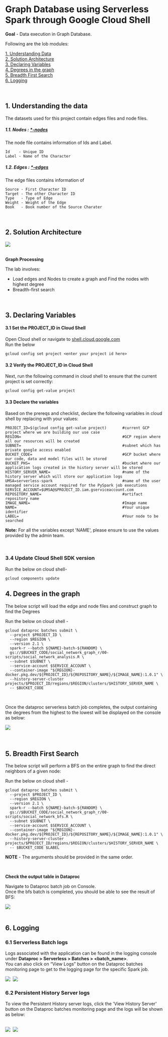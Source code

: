 # Graph Database using Serverless Spark through Google Cloud Shell

**Goal** - Data execution in Graph Database.

Following are the lob modules:

[1. Understanding Data](05a_social_network_graph_gcloud_execution.md#1-understanding-the-data)<br>
[2. Solution Architecture](05a_social_network_graph_gcloud_execution.md#2-solution-architecture)<br>
[3. Declaring Variables](05a_social_network_graph_gcloud_execution.md#3-declaring-variables)<br>
[4. Degrees in the graph](5a_social_network_graph_gcloud_execution.md#4-degrees-in-the-graph)<br>
[5. Breadth First Search](05a_social_network_graph_gcloud_execution.md#5-breadth-first-search)<br>
[6. Logging](06a_social_network_graph_gcloud_execution.md#6-logging)<br>

<br>

## 1. Understanding the data

The datasets used for this project contain edges files and node files.

##### 1.1. Nodes : [*-nodes](01-datasets/nodes/) <br>
The node file contains information of Ids and Label.

    Id    - Unique ID
    Label - Name of the Character


##### 1.2. Edges : [*-edges](01-datasets/edges/) <br>
The edge files contains information of

    Source - First Character ID
    Target - The other Character ID
    Type   - Type of Edge
    Weight - Weight of the Edge
    Book   - Book number of the Source Charater


<br>


## 2. Solution Architecture

<kbd>
<img src=images/architecture_diagram.png />
</kbd>

<br>
<br>

**Graph Processing**

The lab involves:
 - Load edges and Nodes to create a graph and Find the nodes with highest degree
 - Breadth-first search

<br>

## 3. Declaring Variables

#### 3.1 Set the PROJECT_ID in Cloud Shell

Open Cloud shell or navigate to [shell.cloud.google.com](https://shell.cloud.google.com)<br>
Run the below
```
gcloud config set project <enter your project id here>

```

#### 3.2 Verify the PROJECT_ID in Cloud Shell

Next, run the following command in cloud shell to ensure that the current project is set correctly:

```
gcloud config get-value project
```

#### 3.3 Declare the variables

Based on the prereqs and checklist, declare the following variables in cloud shell by replacing with your values:


```
PROJECT_ID=$(gcloud config get-value project)       #current GCP project where we are building our use case
REGION=                                             #GCP region where all our resources will be created
SUBNET=                                             #subnet which has private google access enabled
BUCKET_CODE=                                        #GCP bucket where our code, data and model files will be stored
BUCKET_PHS=                                         #bucket where our application logs created in the history server will be stored
HISTORY_SERVER_NAME=                                #name of the history server which will store our application logs
UMSA=serverless-spark                               #name of the user managed service account required for the PySpark job executions
SERVICE_ACCOUNT=$UMSA@$PROJECT_ID.iam.gserviceaccount.com
REPOSITORY_NAME=                                    #artifact repository name
IMAGE_NAME=                                         #Image name
NAME=                                               #Your unique identifier
LABEL=                                              #Your node to be searched
```

**Note:** For all the variables except 'NAME', please ensure to use the values provided by the admin team.

<br>

### 3.4 Update Cloud Shell SDK version
Run the below on cloud shell-

```
gcloud components update
```

## 4. Degrees in the graph

The below script will load the edge and node files and construct graph to find the Degrees

Run the below on cloud shell -
```
gcloud dataproc batches submit \
  --project $PROJECT_ID \
  --region $REGION \
  --version 2.1 \
  spark-r --batch ${NAME}-batch-${RANDOM} \
  gs://$BUCKET_CODE/social_network_graph_r/00-scripts/social_network_analysis.R \
  --subnet $SUBNET \
  --service-account $SERVICE_ACCOUNT \
  --container-image "${REGION}-docker.pkg.dev/${PROJECT_ID}/${REPOSITORY_NAME}/${IMAGE_NAME}:1.0.1" \
  --history-server-cluster projects/$PROJECT_ID/regions/$REGION/clusters/$HISTORY_SERVER_NAME \
  -- $BUCKET_CODE
```
<br>

Once the dataproc serverless batch job completes, the output containing the degrees from the highest to the lowest will be displayed on the console as below:

<kbd>
<img src=/images/degreesR.png />
</kbd>

<br>

<br>

<br>


## 5. Breadth First Search

The below script will perform a BFS on the entire graph to find the direct neighbors of a given node:

Run the below on cloud shell -

```
gcloud dataproc batches submit \
  --project $PROJECT_ID \
  --region $REGION \
  --version 2.1 \
  spark-r --batch ${NAME}-batch-${RANDOM} \
  gs://$BUCKET_CODE/social_network_graph_r/00-scripts/social_network_bfs.R \
  --subnet $SUBNET \
  --service-account $SERVICE_ACCOUNT \
  --container-image "${REGION}-docker.pkg.dev/${PROJECT_ID}/${REPOSITORY_NAME}/${IMAGE_NAME}:1.0.1" \
  --history-server-cluster projects/$PROJECT_ID/regions/$REGION/clusters/$HISTORY_SERVER_NAME \
  -- $BUCKET_CODE $LABEL
```
**NOTE** - The arguments should be provided in the same order.

<br>

**Check the output table in Dataproc**

Navigate to Dataproc batch job on Console.<br>
Once the bfs batch is completed, you should be able to see the result of BFS:

<kbd>
<img src=/images/bfsRresult.png />
</kbd>

<br>

<br>



## 6. Logging

### 6.1 Serverless Batch logs

Logs associated with the application can be found in the logging console under
**Dataproc > Serverless > Batches > <batch_name>**.
<br> You can also click on “View Logs” button on the Dataproc batches monitoring page to get to the logging page for the specific Spark job.

<kbd>
<img src=/images/log1.png />
</kbd>

<kbd>
<img src=/images/log2.png />
</kbd>

<br>

### 6.2 Persistent History Server logs

To view the Persistent History server logs, click the 'View History Server' button on the Dataproc batches monitoring page and the logs will be shown as below:

<br>

<kbd>
<img src=/images/ps1.png />
</kbd>

<kbd>
<img src=/images/ps2.png />
</kbd>

<br>
